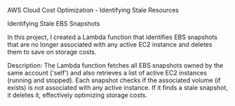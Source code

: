 
AWS Cloud Cost Optimization - Identifying Stale Resources

Identifying Stale EBS Snapshots

In this project, I created a Lambda function that identifies EBS snapshots that are no longer associated with any active EC2 instance and deletes them to save on storage costs.

Description:
The Lambda function fetches all EBS snapshots owned by the same account ('self') and also retrieves a list of active EC2 instances (running and stopped). Each snapshot checks if the associated volume (if exists) is not associated with any active instance. If it finds a stale snapshot, it deletes it, effectively optimizing storage costs.
